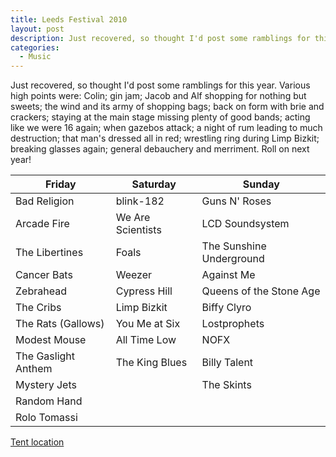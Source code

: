 ```yaml
---
title: Leeds Festival 2010
layout: post
description: Just recovered, so thought I'd post some ramblings for this year.
categories:
  - Music
---
```

Just recovered, so thought I'd post some ramblings for this year. Various high points were: Colin; gin jam; Jacob and Alf shopping for nothing but sweets; the wind and its army of shopping bags; back on form with brie and crackers; staying at the main stage missing plenty of good bands; acting like we were 16 again; when gazebos attack; a night of rum leading to much destruction; that man's dressed all in red; wrestling ring during Limp Bizkit; breaking glasses again; general debauchery and merriment. Roll on next year!

Friday              | Saturday          | Sunday
--------------------|-------------------|-------------------------
Bad Religion        | blink-182         | Guns N' Roses
Arcade Fire         | We Are Scientists | LCD Soundsystem
The Libertines      | Foals             | The Sunshine Underground
Cancer Bats         | Weezer            | Against Me
Zebrahead           | Cypress Hill      | Queens of the Stone Age
The Cribs           | Limp Bizkit       | Biffy Clyro
The Rats (Gallows)  | You Me at Six     | Lostprophets
Modest Mouse        | All Time Low      | NOFX
The Gaslight Anthem | The King Blues    | Billy Talent
Mystery Jets        |                   | The Skints
Random Hand         |                   |
Rolo Tomassi        |                   |

[Tent location](http://maps.google.co.uk/maps?f=q&source=s_q&hl=en&geocode=&q=53.861318,-1.382441&sll=53.861318,-1.382441&sspn=0.033863,0.111494&g=53.861318,-1.382441&ie=UTF8&ll=53.867333,-1.380329&spn=0.016929,0.055747&t=k&z=15)
